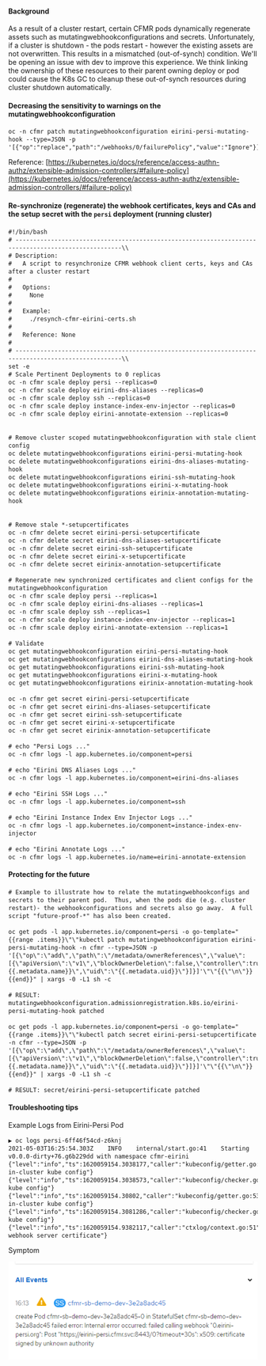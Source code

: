 #### Background
As a result of a cluster restart, certain CFMR pods dynamically regenerate assets such as mutatingwebhookconfigurations and secrets.  Unfortunately, if a cluster is shutdown - the pods restart - however the existing assets are not overwritten.  This results in a mismatched (out-of-synch) condition.  We'll be opening an issue with dev to improve this experience.  We think linking the ownership of these resources to their parent owning deploy or pod could cause the K8s GC to cleanup these out-of-synch resources during cluster shutdown automatically.  

#### Decreasing the sensitivity to warnings on the mutatingwebhookconfiguration

```
oc -n cfmr patch mutatingwebhookconfiguration eirini-persi-mutating-hook --type=JSON -p '[{"op":"replace","path":"/webhooks/0/failurePolicy","value":"Ignore"}]'
```

Reference:  [https://kubernetes.io/docs/reference/access-authn-authz/extensible-admission-controllers/#failure-policy](https://kubernetes.io/docs/reference/access-authn-authz/extensible-admission-controllers/#failure-policy)


#### Re-synchronize (regenerate) the webhook certificates, keys and CAs and the setup secret with the `persi` deployment (running cluster)

```
#!/bin/bash
# ----------------------------------------------------------------------------------------------------\\
# Description:
#   A script to resynchronize CFMR webhook client certs, keys and CAs after a cluster restart
#
#   Options:
#     None
#
#   Example:
#     ./resynch-cfmr-eirini-certs.sh
#
#   Reference: None
#
# ----------------------------------------------------------------------------------------------------\\
set -e
# Scale Pertinent Deployments to 0 replicas
oc -n cfmr scale deploy persi --replicas=0
oc -n cfmr scale deploy eirini-dns-aliases --replicas=0
oc -n cfmr scale deploy ssh --replicas=0
oc -n cfmr scale deploy instance-index-env-injector --replicas=0
oc -n cfmr scale deploy eirini-annotate-extension --replicas=0


# Remove cluster scoped mutatingwebhookconfiguration with stale client config
oc delete mutatingwebhookconfigurations eirini-persi-mutating-hook 
oc delete mutatingwebhookconfigurations eirini-dns-aliases-mutating-hook
oc delete mutatingwebhookconfigurations eirini-ssh-mutating-hook
oc delete mutatingwebhookconfigurations eirini-x-mutating-hook
oc delete mutatingwebhookconfigurations eirinix-annotation-mutating-hook


# Remove stale *-setupcertificates
oc -n cfmr delete secret eirini-persi-setupcertificate
oc -n cfmr delete secret eirini-dns-aliases-setupcertificate
oc -n cfmr delete secret eirini-ssh-setupcertificate
oc -n cfmr delete secret eirini-x-setupcertificate
oc -n cfmr delete secret eirinix-annotation-setupcertificate

# Regenerate new synchronized certificates and client configs for the mutatingwebhookconfiguration
oc -n cfmr scale deploy persi --replicas=1
oc -n cfmr scale deploy eirini-dns-aliases --replicas=1
oc -n cfmr scale deploy ssh --replicas=1
oc -n cfmr scale deploy instance-index-env-injector --replicas=1
oc -n cfmr scale deploy eirini-annotate-extension --replicas=1

# Validate
oc get mutatingwebhookconfiguration eirini-persi-mutating-hook
oc get mutatingwebhookconfigurations eirini-dns-aliases-mutating-hook
oc get mutatingwebhookconfigurations eirini-ssh-mutating-hook
oc get mutatingwebhookconfigurations eirini-x-mutating-hook
oc get mutatingwebhookconfigurations eirinix-annotation-mutating-hook

oc -n cfmr get secret eirini-persi-setupcertificate
oc -n cfmr get secret eirini-dns-aliases-setupcertificate
oc -n cfmr get secret eirini-ssh-setupcertificate
oc -n cfmr get secret eirini-x-setupcertificate
oc -n cfmr get secret eirinix-annotation-setupcertificate

# echo "Persi Logs ..."
oc -n cfmr logs -l app.kubernetes.io/component=persi

# echo "Eirini DNS Aliases Logs ..."
oc -n cfmr logs -l app.kubernetes.io/component=eirini-dns-aliases

# echo "Eirini SSH Logs ..."
oc -n cfmr logs -l app.kubernetes.io/component=ssh

# echo "Eirini Instance Index Env Injector Logs ..."
oc -n cfmr logs -l app.kubernetes.io/component=instance-index-env-injector

# echo "Eirini Annotate Logs ..."
oc -n cfmr logs -l app.kubernetes.io/name=eirini-annotate-extension
```

#### Protecting for the future
```
# Example to illustrate how to relate the mutatingwebhookconfigs and secrets to their parent pod.  Thus, when the pods die (e.g. cluster restart)- the webhookconfigurations and secrets also go away.  A full script "future-proof-*" has also been created.

oc get pods -l app.kubernetes.io/component=persi -o go-template="{{range .items}}\"\"kubectl patch mutatingwebhookconfiguration eirini-persi-mutating-hook -n cfmr --type=JSON -p '[{\"op\":\"add\",\"path\":\"/metadata/ownerReferences\",\"value\":[{\"apiVersion\":\"v1\",\"blockOwnerDeletion\":false,\"controller\":true,\"kind\":\"Pod\",\"name\":\"{{.metadata.name}}\",\"uid\":\"{{.metadata.uid}}\"}]}]'\"\"{{\"\n\"}}{{end}}" | xargs -0 -L1 sh -c

# RESULT: mutatingwebhookconfiguration.admissionregistration.k8s.io/eirini-persi-mutating-hook patched

oc get pods -l app.kubernetes.io/component=persi -o go-template="{{range .items}}\"\"kubectl patch secret eirini-persi-setupcertificate -n cfmr --type=JSON -p '[{\"op\":\"add\",\"path\":\"/metadata/ownerReferences\",\"value\":[{\"apiVersion\":\"v1\",\"blockOwnerDeletion\":false,\"controller\":true,\"kind\":\"Pod\",\"name\":\"{{.metadata.name}}\",\"uid\":\"{{.metadata.uid}}\"}]}]'\"\"{{\"\n\"}}{{end}}" | xargs -0 -L1 sh -c

# RESULT: secret/eirini-persi-setupcertificate patched
```


#### Troubleshooting tips
Example Logs from Eirini-Persi Pod

```
▶ oc logs persi-6ff46f54cd-z6knj
2021-05-03T16:25:54.303Z	INFO	internal/start.go:41	Starting v0.0.0-dirty+76.g6b229dd with namespace cfmr-eirini
{"level":"info","ts":1620059154.3038177,"caller":"kubeconfig/getter.go:53","msg":"Using in-cluster kube config"}
{"level":"info","ts":1620059154.3038573,"caller":"kubeconfig/checker.go:36","msg":"Checking kube config"}
{"level":"info","ts":1620059154.30802,"caller":"kubeconfig/getter.go:53","msg":"Using in-cluster kube config"}
{"level":"info","ts":1620059154.3081286,"caller":"kubeconfig/checker.go:36","msg":"Checking kube config"}
{"level":"info","ts":1620059154.9382117,"caller":"ctxlog/context.go:51","msg":"Creating webhook server certificate"}
```

Symptom

![](webhook-out-of-synch-symptom.png)
